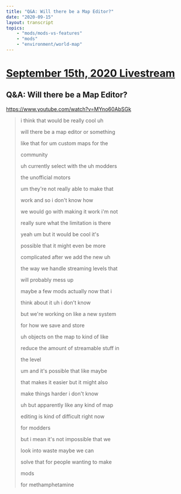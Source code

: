 ```yaml
---
title: "Q&A: Will there be a Map Editor?"
date: "2020-09-15"
layout: transcript
topics:
    - "mods/mods-vs-features"
    - "mods"
    - "environment/world-map"
---
```

# [September 15th, 2020 Livestream](../2020-09-15.md)
## Q&A: Will there be a Map Editor?
https://www.youtube.com/watch?v=MYno60AbSGk
> i think that would be really cool uh
> 
> will there be a map editor or something
> 
> like that for um custom maps for the
> 
> community
> 
> uh currently select with the uh modders
> 
> the unofficial motors
> 
> um they're not really able to make that
> 
> work and so i don't know how
> 
> we would go with making it work i'm not
> 
> really sure what the limitation is there
> 
> yeah um but it would be cool it's
> 
> possible that it might even be more
> 
> complicated after we add the new uh
> 
> the way we handle streaming levels that
> 
> will probably mess up
> 
> maybe a few mods actually now that i
> 
> think about it uh i don't know
> 
> but we're working on like a new system
> 
> for how we save and store
> 
> uh objects on the map to kind of like
> 
> reduce the amount of streamable stuff in
> 
> the level
> 
> um and it's possible that like maybe
> 
> that makes it easier but it might also
> 
> make things harder i don't know
> 
> uh but apparently like any kind of map
> 
> editing is kind of difficult right now
> 
> for modders
> 
> but i mean it's not impossible that we
> 
> look into waste maybe we can
> 
> solve that for people wanting to make
> 
> mods
> 
> for methamphetamine
> 
